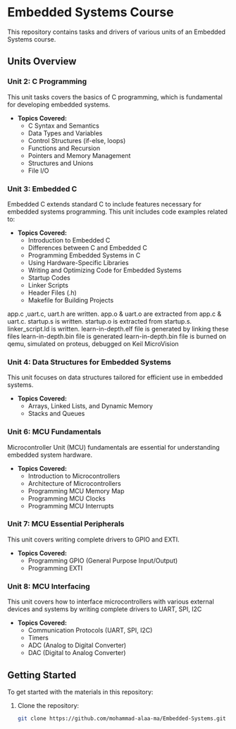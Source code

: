 # Embedded Systems Course

This repository contains tasks and drivers of various units of an Embedded Systems course.

## Units Overview

### Unit 2: C Programming
This unit tasks covers the basics of C programming, which is fundamental for developing embedded systems.

- **Topics Covered:**
  - C Syntax and Semantics
  - Data Types and Variables
  - Control Structures (if-else, loops)
  - Functions and Recursion
  - Pointers and Memory Management
  - Structures and Unions
  - File I/O


### Unit 3: Embedded C
Embedded C extends standard C to include features necessary for embedded systems programming. This unit includes code examples related to:

- **Topics Covered:**
  - Introduction to Embedded C
  - Differences between C and Embedded C
  - Programming Embedded Systems in C
  - Using Hardware-Specific Libraries
  - Writing and Optimizing Code for Embedded Systems
  - Startup Codes
  - Linker Scripts
  - Header Files (.h)
  - Makefile for Building Projects
    
app.c ,uart.c, uart.h are written.
app.o & uart.o are extracted from app.c & uart.c.
startup.s is written.
startup.o is extracted from startup.s.
linker_script.ld is written.
learn-in-depth.elf file is generated by linking these files
learn-in-depth.bin file is generated
learn-in-depth.bin file is burned on qemu, simulated on proteus, debugged on Keil MicroVision

  
### Unit 4: Data Structures for Embedded Systems
This unit focuses on data structures tailored for efficient use in embedded systems.

- **Topics Covered:**
  - Arrays, Linked Lists, and Dynamic Memory
  - Stacks and Queues


### Unit 6: MCU Fundamentals
Microcontroller Unit (MCU) fundamentals are essential for understanding embedded system hardware.

- **Topics Covered:**
  - Introduction to Microcontrollers
  - Architecture of Microcontrollers
  - Programming MCU Memory Map
  - Programming MCU Clocks
  - Programming MCU Interrupts


### Unit 7: MCU Essential Peripherals
This unit covers writing complete drivers to GPIO and EXTI.

- **Topics Covered:**
  - Programming GPIO (General Purpose Input/Output)
  - Programming EXTI

 
### Unit 8: MCU Interfacing
This unit covers how to interface microcontrollers with various external devices and systems by writing complete drivers to UART, SPI, I2C

- **Topics Covered:**
  - Communication Protocols (UART, SPI, I2C)
  - Timers
  - ADC (Analog to Digital Converter)
  - DAC (Digital to Analog Converter)


## Getting Started

To get started with the materials in this repository:

1. Clone the repository:
   ```sh
   git clone https://github.com/mohammad-alaa-ma/Embedded-Systems.git
